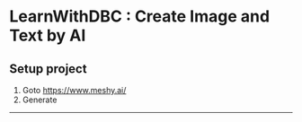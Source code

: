 # LearnWithDBC : Create Image and Text by AI

## Setup project

1. Goto https://www.meshy.ai/
2. Generate

---